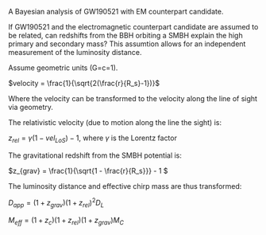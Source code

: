 A Bayesian analysis of GW190521 with EM counterpart candidate.

If GW190521 and the electromagnetic counterpart candidate are assumed to be related, can redshifts from the BBH orbiting a SMBH explain the high primary and secondary mass? This assumtion allows for an independent measurement of the luminosity distance. 

Assume geometric units (G=c=1).

$velocity = \frac{1}{\sqrt{2(\frac{r}{R_s}-1})}$

Where the velocity can be transformed to the velocity along the line of sight via geometry. 

The relativistic velocity (due to motion along the line the sight) is:

$z_{rel} = \gamma (1 - vel_{LoS}) - 1$, where $\gamma$ is the Lorentz factor

The gravitational redshift from the SMBH potential is:

$z_{grav} = \frac{1}{\sqrt{1 - \frac{r}{R_s}}} - 1 $

The luminosity distance and effective chirp mass are thus transformed:

$D_{app} = (1+z_{grav})(1+z_{rel})^2D_L$

$M_{eff} = (1+z_c) (1 + z_{rel}) (1 + z_{grav}) M_C$
